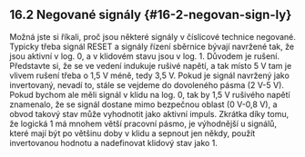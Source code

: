 ## 16.2 Negované signály {#16-2-negovan-sign-ly}

Možná jste si říkali, proč jsou některé signály v číslicové technice negované. Typicky třeba signál RESET a signály řízení sběrnice bývají navržené tak, že jsou aktivní v log. 0, a v klidovém stavu jsou v log. 1\. Důvodem je rušení. Představte si, že se ve vedení indukuje rušivé napětí, a tak místo 5 V tam je vlivem rušení třeba o 1,5 V méně, tedy 3,5 V. Pokud je signál navržený jako invertovaný, nevadí to, stále se vejdeme do dovoleného pásma (2 V-5 V). Pokud bychom ale měli signál v klidu na log. 0, tak by 1,5 V rušivého napětí znamenalo, že se signál dostane mimo bezpečnou oblast (0 V-0,8 V), a obvod takový stav může vyhodnotit jako aktivní impuls. Zkrátka díky tomu, že logická 1 má mnohem větší pracovní pásmo, je výhodnější u signálů, které mají být po většinu doby v klidu a sepnout jen někdy, použít invertovanou hodnotu a nadefinovat klidový stav jako 1.
